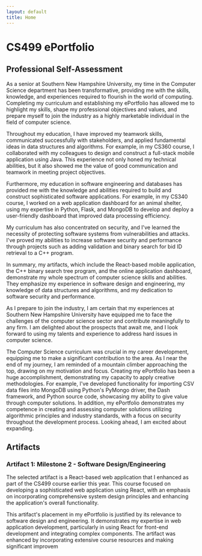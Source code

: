 ```yaml
---
layout: default
title: Home
---
```


# CS499 ePortfolio

## Professional Self-Assessment

As a senior at Southern New Hampshire University, my time in the Computer Science department has been transformative, providing me with the skills, knowledge, and experiences required to flourish in the world of computing. Completing my curriculum and establishing my ePortfolio has allowed me to highlight my skills, shape my professional objectives and values, and prepare myself to join the industry as a highly marketable individual in the field of computer science.

Throughout my education, I have improved my teamwork skills, communicated successfully with stakeholders, and applied fundamental ideas in data structures and algorithms. For example, in my CS360 course, I collaborated with my colleagues to design and construct a full-stack mobile application using Java. This experience not only honed my technical abilities, but it also showed me the value of good communication and teamwork in meeting project objectives.

Furthermore, my education in software engineering and databases has provided me with the knowledge and abilities required to build and construct sophisticated software applications. For example, in my CS340 course, I worked on a web application dashboard for an animal shelter, using my expertise in Python, Flask, and MongoDB to develop and deploy a user-friendly dashboard that improved data processing efficiency.

My curriculum has also concentrated on security, and I've learned the necessity of protecting software systems from vulnerabilities and attacks. I've proved my abilities to increase software security and performance through projects such as adding validation and binary search for bid ID retrieval to a C++ program.

In summary, my artifacts, which include the React-based mobile application, the C++ binary search tree program, and the online application dashboard, demonstrate my whole spectrum of computer science skills and abilities. They emphasize my experience in software design and engineering, my knowledge of data structures and algorithms, and my dedication to software security and performance.

As I prepare to join the industry, I am certain that my experiences at Southern New Hampshire University have equipped me to face the challenges of the computer science sector and contribute meaningfully to any firm. I am delighted about the prospects that await me, and I look forward to using my talents and experience to address hard issues in computer science.

The Computer Science curriculum was crucial in my career development, equipping me to make a significant contribution to the area. As I near the end of my journey, I am reminded of a mountain climber approaching the top, drawing on my motivation and focus. Creating my ePortfolio has been a huge accomplishment, demonstrating my capacity to apply creative methodologies. For example, I've developed functionality for importing CSV data files into MongoDB using Python's PyMongo driver, the Dash framework, and Python source code, showcasing my ability to give value through computer solutions. In addition, my ePortfolio demonstrates my competence in creating and assessing computer solutions utilizing algorithmic principles and industry standards, with a focus on security throughout the development process. Looking ahead, I am excited about expanding.

## Artifacts

### Artifact 1: Milestone 2 - Software Design/Engineering

The selected artifact is a React-based web application that I enhanced as part of the CS499 course earlier this year. This course focused on developing a sophisticated web application using React, with an emphasis on incorporating comprehensive system design principles and enhancing the application's overall functionality.

This artifact's placement in my ePortfolio is justified by its relevance to software design and engineering. It demonstrates my expertise in web application development, particularly in using React for front-end development and integrating complex components. The artifact was enhanced by incorporating extensive course resources and making significant improvem
